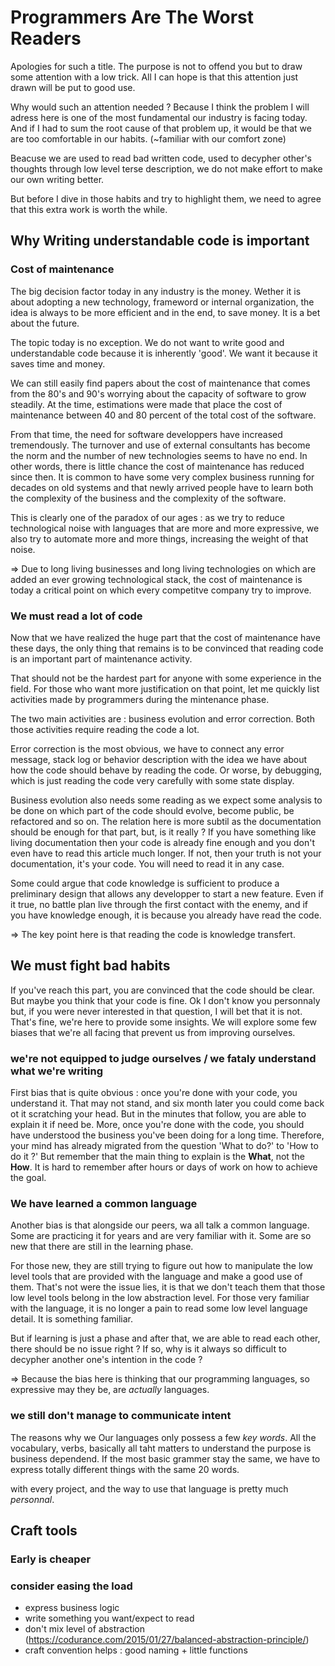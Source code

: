 # Programmers Are The Worst Readers

Apologies for such a title. The purpose is not to offend you but to draw some attention with a low trick. All I can hope is that this attention just drawn will be put to good use.

Why would such an attention needed ? Because I think the problem I will adress here is one of the most fundamental our industry is facing today. And if I had to sum the root cause of that problem up, it would be that we are too comfortable in our habits. (~familiar with our comfort zone)

Beacuse we are used to read bad written code, used to decypher other's thoughts through low level terse description, we do not make effort to make our own writing better.

But before I dive in those habits and try to highlight them, we need to agree that this extra work is worth the while.

## Why Writing understandable code is important

### Cost of maintenance

The big decision factor today in any industry is the money. Wether it is about adopting a new technology, frameword or internal organization, the idea is always to be more efficient and in the end, to save money. It is a bet about the future.

The topic today is no exception. We do not want to write good and understandable code because it is inherently 'good'. We want it because it saves time and money.

We can still easily find papers about the cost of maintenance that comes from the 80's and 90's worrying about the capacity of software to grow steadily. At the time, estimations were made that place the cost of maintenance between 40 and 80 percent of the total cost of the software.

From that time, the need for software developpers have increased tremendously. The turnover and use of external consultants has become the norm and the number of new technologies seems to have no end. In other words, there is little chance the cost of maintenance has reduced since then. It is common to have some very complex business running for decades on old systems and that newly arrived people have to learn both the complexity of the business and the complexity of the software.

This is clearly one of the paradox of our ages : as we try to reduce technological noise with languages that are more and more expressive, we also try to automate more and more things, increasing the weight of that noise.

 => Due to long living businesses and long living technologies on which are added an ever growing technological stack, the cost of maintenance is today a critical point on which every competitve company try to improve.

### We must read a lot of code

Now that we have realized the huge part that the cost of maintenance have these days, the only thing that remains is to be convinced that reading code is an important part of maintenance activity.

That should not be the hardest part for anyone with some experience in the field. For those who want more justification on that point, let me quickly list activities made by programmers during the mintenance phase.

The two main activities are : business evolution and error correction. Both those activities require reading the code a lot.

Error correction is the most obvious, we have to connect any error message, stack log or behavior description with the idea we have about how the code should behave by reading the code. Or worse, by debugging, which is just reading the code very carefully with some state display.

Business evolution also needs some reading as we expect some analysis to be done on which part of the code should evolve, become public, be refactored and so on. The relation here is more subtil as the documentation should be enough for that part, but, is it really ? If you have something like living documentation then your code is already fine enough and you don't even have to read this article much longer. If not, then your truth is not your documentation, it's your code. You will need to read it in any case.

Some could argue that code knowledge is sufficient to produce a preliminary design that allows any developper to start a new feature. Even if it true, no battle plan live through the first contact with the enemy, and if you have knowledge enough, it is because you already have read the code.

=> The key point here is that reading the code is knowledge transfert.

## We must fight bad habits

If you've reach this part, you are convinced that the code should be clear. But maybe you think that your code is fine. Ok I don't know you personnaly but, if you were never interested in that question, I will bet that it is not. That's fine, we're here to provide some insights.
We will explore some few biases that we're all facing that prevent us from improving ourselves.

### we're not equipped to judge ourselves / we fataly understand what we're writing

First bias that is quite obvious : once you're done with your code, you understand it. That may not stand, and six month later you could come back ot it scratching your head. But in the minutes that follow, you are able to explain it if need be.
More, once you're done with the code, you should have understood the business you've been doing for a long time. Therefore, your mind has already migrated from the question 'What to do?' to 'How to do it ?'
But remember that the main thing to explain is the **What**, not the **How**. It is hard to remember after hours or days of work on how to achieve the goal.

### We have learned a common language

Another bias is that alongside our peers, wa all talk a common language. Some are practicing it for years and are very familiar with it. Some are so new that there are still in the learning phase.

For those new, they are still trying to figure out how to manipulate the low level tools that are provided with the language and make a good use of them. That's not were the issue lies, it is that we don't teach them that those low level tools belong in the low abstraction level.
For those very familiar with the language, it is no longer a pain to read some low level language detail. It is something familiar. 

But if learning is just a phase and after that, we are able to read each other, there should be no issue right ? If so, why is it always so difficult to decypher another one's intention in the code ?

=> Because the bias here is thinking that our programming languages, so expressive may they be, are *actually* languages.

### we still don't manage to communicate intent

The reasons why we 
Our languages only possess a few *key words*. All the vocabulary, verbs, basically all taht matters to understand the purpose is business dependend. If the most basic grammer stay the same, we have to express totally different things with the same 20 words.

with every project, and the way to use that language is pretty much *personnal*.


## Craft tools

### Early is cheaper
### consider easing the load

* express business logic
* write something you want/expect to read
* don't mix level of abstraction (https://codurance.com/2015/01/27/balanced-abstraction-principle/)
* craft convention helps : good naming + little functions


